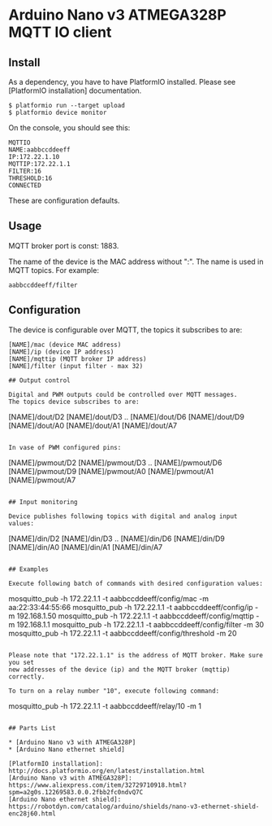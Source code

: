 # Arduino Nano v3 ATMEGA328P MQTT IO client

## Install

As a dependency, you have to have PlatformIO installed. Please see [PlatformIO installation] documentation.

```
$ platformio run --target upload
$ platformio device monitor

```

On the console, you should see this:
```
MQTTIO
NAME:aabbccddeeff
IP:172.22.1.10
MQTTIP:172.22.1.1
FILTER:16
THRESHOLD:16
CONNECTED
```

These are configuration defaults.

## Usage

MQTT broker port is const: 1883.

The name of the device is the MAC address without ":". The name
is used in MQTT topics. For example:

```
aabbccddeeff/filter
```

## Configuration

The device is configurable over MQTT, the topics it subscribes to are:
```
[NAME]/mac (device MAC address)
[NAME]/ip (device IP address)
[NAME]/mqttip (MQTT broker IP address)
[NAME]/filter (input filter - max 32)

## Output control

Digital and PWM outputs could be controlled over MQTT messages.
The topics device subscribes to are:

```
[NAME]/dout/D2
[NAME]/dout/D3
..
[NAME]/dout/D6
[NAME]/dout/D9
[NAME]/dout/A0
[NAME]/dout/A1
[NAME]/dout/A7
```

In vase of PWM configured pins:

```
[NAME]/pwmout/D2
[NAME]/pwmout/D3
..
[NAME]/pwmout/D6
[NAME]/pwmout/D9
[NAME]/pwmout/A0
[NAME]/pwmout/A1
[NAME]/pwmout/A7
```

## Input monitoring

Device publishes following topics with digital and analog input values:

```
[NAME]/din/D2
[NAME]/din/D3
..
[NAME]/din/D6
[NAME]/din/D9
[NAME]/din/A0
[NAME]/din/A1
[NAME]/din/A7
```

## Examples

Execute following batch of commands with desired configuration values:

```
mosquitto_pub -h 172.22.1.1 -t aabbccddeeff/config/mac -m aa:22:33:44:55:66
mosquitto_pub -h 172.22.1.1 -t aabbccddeeff/config/ip -m 192.168.1.50
mosquitto_pub -h 172.22.1.1 -t aabbccddeeff/config/mqttip -m 192.168.1.1
mosquitto_pub -h 172.22.1.1 -t aabbccddeeff/config/filter -m 30
mosquitto_pub -h 172.22.1.1 -t aabbccddeeff/config/threshold -m 20
```

Please note that "172.22.1.1" is the address of MQTT broker. Make sure you set
new addresses of the device (ip) and the MQTT broker (mqttip) correctly.

To turn on a relay number "10", execute following command:

```
mosquitto_pub -h 172.22.1.1 -t aabbccddeeff/relay/10 -m 1

```

## Parts List

* [Arduino Nano v3 with ATMEGA328P]
* [Arduino Nano ethernet shield]

[PlatformIO installation]: http://docs.platformio.org/en/latest/installation.html
[Arduino Nano v3 with ATMEGA328P]: https://www.aliexpress.com/item/32729710918.html?spm=a2g0s.12269583.0.0.2fbb2fc0ndvQ7C
[Arduino Nano ethernet shield]: https://robotdyn.com/catalog/arduino/shields/nano-v3-ethernet-shield-enc28j60.html
